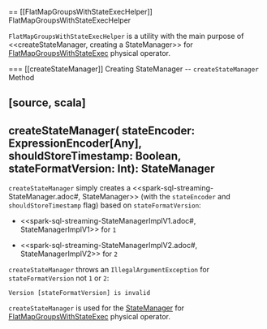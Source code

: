 == [[FlatMapGroupsWithStateExecHelper]] FlatMapGroupsWithStateExecHelper

`FlatMapGroupsWithStateExecHelper` is a utility with the main purpose of <<createStateManager, creating a StateManager>> for [FlatMapGroupsWithStateExec](physical-operators/FlatMapGroupsWithStateExec.md) physical operator.

=== [[createStateManager]] Creating StateManager -- `createStateManager` Method

[source, scala]
----
createStateManager(
  stateEncoder: ExpressionEncoder[Any],
  shouldStoreTimestamp: Boolean,
  stateFormatVersion: Int): StateManager
----

`createStateManager` simply creates a <<spark-sql-streaming-StateManager.adoc#, StateManager>> (with the `stateEncoder` and `shouldStoreTimestamp` flag) based on `stateFormatVersion`:

* <<spark-sql-streaming-StateManagerImplV1.adoc#, StateManagerImplV1>> for `1`

* <<spark-sql-streaming-StateManagerImplV2.adoc#, StateManagerImplV2>> for `2`

`createStateManager` throws an `IllegalArgumentException` for `stateFormatVersion` not `1` or `2`:

```
Version [stateFormatVersion] is invalid
```

`createStateManager` is used for the [StateManager](physical-operators/FlatMapGroupsWithStateExec.md#stateManager) for [FlatMapGroupsWithStateExec](physical-operators/FlatMapGroupsWithStateExec.md) physical operator.
